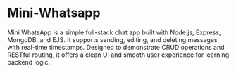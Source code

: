 # Mini-Whatsapp
Mini WhatsApp is a simple full-stack chat app built with Node.js, Express, MongoDB, and EJS. It supports sending, editing, and deleting messages with real-time timestamps. Designed to demonstrate CRUD operations and RESTful routing, it offers a clean UI and smooth user experience for learning backend logic.
